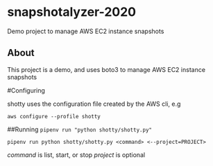 # snapshotalyzer-2020
Demo project to manage AWS EC2 instance snapshots
## About

This project is a demo, and uses boto3 to manage AWS EC2 instance snapshots

#Configuring

shotty uses the configuration file created by the AWS cli, e.g

`aws configure --profile shotty`

##Running
`pipenv run "python shotty/shotty.py"`

`pipenv run python shotty/shotty.py <command>
<--project=PROJECT>`

*command* is list, start, or stop
*project* is optional
